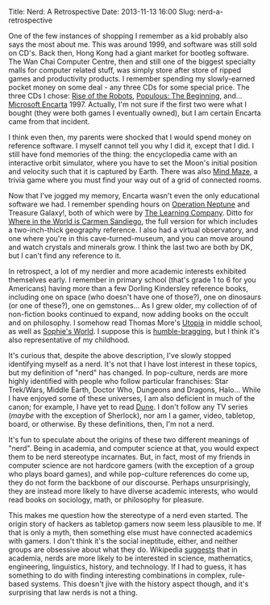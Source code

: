 Title: Nerd: A Retrospective
Date: 2013-11-13 16:00
Slug: nerd-a-retrospective

One of the few instances of shopping I remember as a kid probably also
says the most about me. This was around 1999, and software was still
sold on CD's. Back then, Hong Kong had a giant market for bootleg
software. The Wan Chai Computer Centre, then and still one of the
biggest specialty malls for computer related stuff, was simply store
after store of ripped games and productivity products. I remember
spending my slowly-earned pocket money on some deal - any three CDs for
some special price. The three CDs I chose: [Rise of the
Robots](http://en.wikipedia.org/wiki/Rise_of_the_Robots), [Populous: The
Beginning](http://en.wikipedia.org/wiki/Populous:_The_Beginning), and...
[Microsoft Encarta](http://en.wikipedia.org/wiki/Encarta) 1997.
Actually, I'm not sure if the first two were what I bought (they were
both games I eventually owned), but I am certain Encarta came from that
incident.

I think even then, my parents were shocked that I would spend money on
reference software. I myself cannot tell you why I did it, except that I
did. I still have fond memories of the thing: the encyclopedia came with
an interactive orbit simulator, where you have to set the Moon's initial
position and velocity such that it is captured by Earth. There was also
[Mind Maze](https://www.google.com/search?q=mindmaze&tbm=isch), a trivia
game where you must find your way out of a grid of connected rooms.

Now that I've jogged my memory, Encarta wasn't even the only educational
software we had. I remember spending hours on [Operation
Neptune](http://en.wikipedia.org/wiki/Operation_Neptune_(video_game))
and Treasure Galaxy!, both of which were by [The Learning
Company](http://en.wikipedia.org/wiki/The_Learning_Company). Ditto for
[Where in the World is Carmen
Sandiego](http://en.wikipedia.org/wiki/Where_in_the_World_Is_Carmen_Sandiego%3F_(1996)),
the full version for which includes a two-inch-thick geography
reference. I also had a virtual observatory, and one where you're in
this cave-turned-museum, and you can move around and watch crystals and
minerals grow. I think the last two are both by DK, but I can't find any
reference to it.

In retrospect, a lot of my nerdier and more academic interests exhibited
themselves early. I remember in primary school (that's grade 1 to 6 for
you Americans) having more than a few Dorling Kindersley reference
books, including one on space (who doesn't have one of those?), one on
dinosaurs (or one of these?), one on gemstones... As I grew older, my
collection of of non-fiction books continued to expand, now adding books
on the occult and on philosophy. I somehow read Thomas More's
[Utopia](http://en.wikipedia.org/wiki/Utopia_%28book%29) in middle
school, as well as [Sophie's
World](http://en.wikipedia.org/wiki/Sophie%27s_World). I suppose this is
[humble-bragging](http://www.urbandictionary.com/define.php?term=humblebrag),
but I think it's also representative of my childhood.

It's curious that, despite the above description, I've slowly stopped
identifying myself as a nerd. It's not that I have lost interest in
these topics, but my definition of "nerd" has changed. In pop-culture,
nerds are more highly identified with people who follow particular
franchises: Star Trek/Wars, Middle Earth, Doctor Who, Dungeons and
Dragons, Halo... While I have enjoyed some of these universes, I am also
deficient in much of the canon; for example, I have yet to read
[Dune](http://en.wikipedia.org/wiki/Dune_%28book%29). I don't follow any
TV series (*maybe* with the exception of Sherlock), nor am I a gamer,
video, tabletop, board, or otherwise. By these definitions, then, I'm
not a nerd.

It's fun to speculate about the origins of these two different meanings
of "nerd". Being in academia, and computer science at that, you would
expect them to be nerd stereotype incarnates. But, in fact, most of my
friends in computer science are not hardcore gamers (with the exception
of a group who plays board games), and while pop-culture references do
come up, they do not form the backbone of our discourse. Perhaps
unsurprisingly, they are instead more likely to have diverse academic
interests, who would read books on sociology, math, or philosophy for
pleasure.

This makes me question how the stereotype of a nerd even started. The
origin story of hackers as tabletop gamers now seem less plausible to
me. If that is only a myth, then something else must have connected
academics with gamers. I don't think it's the social ineptitude, either,
and neither groups are obsessive about what they do. Wikipedia
[suggests](http://en.wikipedia.org/wiki/Nerd) that in academia, nerds
are more likely to be interested in science, mathematics, engineering,
linguistics, history, and technology. If I had to guess, it has
something to do with finding interesting combinations in complex,
rule-based systems. This doesn't jive with the history aspect though,
and it's surprising that law nerds is not a thing.

